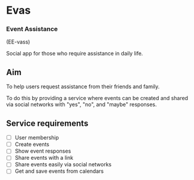 # Evas

### Event Assistance

(EE-vass)

Social app for those who require assistance in daily life.

## Aim

To help users request assistance from their friends and family.

To do this by providing a service where events can be created and shared via social networks with "yes", "no", and "maybe" responses.

## Service requirements

- [ ] User membership
- [ ] Create events
- [ ] Show event responses
- [ ] Share events with a link
- [ ] Share events easily via social networks
- [ ] Get and save events from calendars

